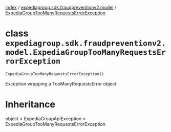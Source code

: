 [index](index.md) /
[expediagroup.sdk.fraudpreventionv2.model](expediagroup.sdk.fraudpreventionv2.model.md)
/
[ExpediaGroupTooManyRequestsErrorException](ExpediaGroupTooManyRequestsErrorException.md)

# class `expediagroup.sdk.fraudpreventionv2.model.ExpediaGroupTooManyRequestsErrorException`

```python
ExpediaGroupTooManyRequestsErrorException()
```

Exception wrapping a TooManyRequestsError object.

# Inheritance

object > ExpediaGroupApiException >
ExpediaGroupTooManyRequestsErrorException
